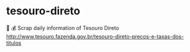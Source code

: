 # tesouro-direto
:money_with_wings: :moneybag: Scrap daily information of Tesouro Direto http://www.tesouro.fazenda.gov.br/tesouro-direto-precos-e-taxas-dos-titulos
